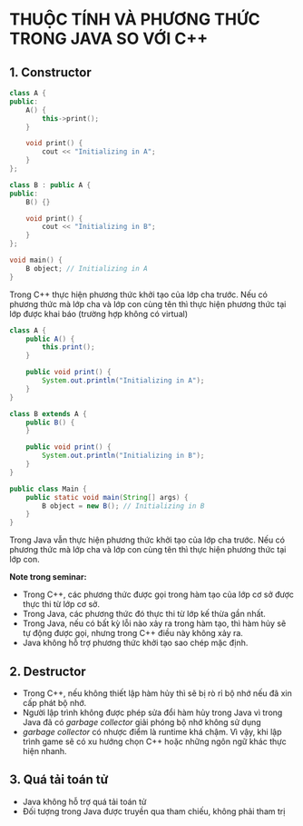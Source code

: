 # THUỘC TÍNH VÀ PHƯƠNG THỨC TRONG JAVA SO VỚI C++
## 1. Constructor
```C++
class A {
public:
    A() {
        this->print();
    }

    void print() {
        cout << "Initializing in A";
    }
};

class B : public A {
public:
    B() {}

    void print() {
        cout << "Initializing in B";
    }
};

void main() {
    B object; // Initializing in A
}
```
Trong C++ thực hiện phương thức khởi tạo của lớp cha trước. Nếu có phương thức mà lớp cha và lớp con cùng tên thì thực hiện phương thức tại lớp được khai báo (trường hợp không có virtual)

```java
class A {
    public A() {
        this.print();
    }

    public void print() {
        System.out.println("Initializing in A");
    }
}

class B extends A {
    public B() {
    }

    public void print() {
        System.out.println("Initializing in B");
    }
}

public class Main {
    public static void main(String[] args) {
        B object = new B(); // Initializing in B
    }
}
```

Trong Java vẫn thực hiện phương thức khởi tạo của lớp cha trước. Nếu có phương thức mà lớp cha và lớp con cùng tên thì thực hiện phương thức tại lớp con. 

**Note trong seminar:**
- Trong C++, các phương thức được gọi trong hàm tạo của lớp cơ sở được thực thi từ lớp cơ sở.
- Trong Java, các phương thức đó thực thi từ lớp kế thừa gần nhất.
- Trong Java, nếu có bất kỳ lỗi nào xảy ra trong hàm tạo, thì hàm hủy sẽ tự động được gọi, nhưng trong C++ điều này không xảy ra.
- Java không hỗ trợ phương thức khởi tạo sao chép mặc định.

## 2. Destructor
- Trong C++, nếu không thiết lập hàm hủy thì sẽ bị rò rỉ bộ nhớ nếu đã xin cấp phát bộ nhớ.
- Người lập trình không được phép sửa đổi hàm hủy trong Java vì trong Java đã có *garbage collector* giải phóng bộ nhớ không sử dụng
- *garbage collector* có nhược điểm là runtime khá chậm. Vì vậy, khi lập trình game sẽ có xu hướng chọn C++ hoặc những ngôn ngữ khác thực hiện nhanh.

## 3. Quá tải toán tử
- Java không hỗ trợ quá tải toán tử
- Đối tượng trong Java được truyền qua tham chiếu, không phải tham trị

